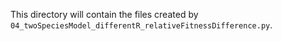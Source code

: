 This directory will contain the files created by `04_twoSpeciesModel_differentR_relativeFitnessDifference.py`.
